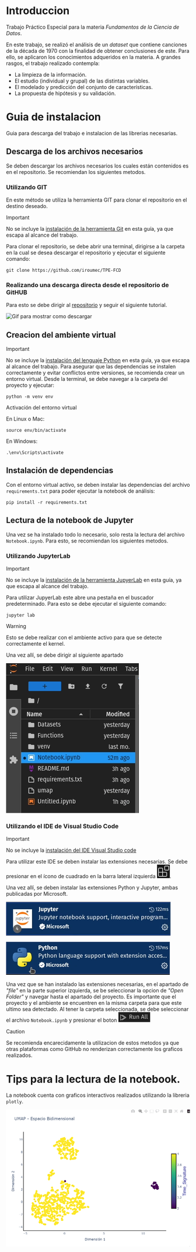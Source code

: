 # Introduccion

Trabajo Práctico Especial para la materia _Fundamentos de la Ciencia de Datos_.

En este trabajo, se realizó el análisis de un _dataset_ que contiene canciones de la década de 1970 con la finalidad de obtener conclusiones de este. Para ello, se aplicaron los conocimientos adqueridos en la materia. A grandes rasgos, el trabajo realizado contempla:

- La limpieza de la información.
- El estudio (individual y grupal) de las distintas variables.
- El modelado y predicción del conjunto de características.
- La propuesta de hipótesis y su validación.

# Guia de instalacion
Guia para descarga del trabajo e instalacion de las librerias necesarias.

## Descarga de los archivos necesarios
Se deben descargar los archivos necesarios los cuales están contenidos es en el repositorio. Se recomiendan los siguientes metodos.

### Utilizando GIT
En este método se utiliza la herramienta GIT para clonar el repositorio en el destino deseado.
> [!IMPORTANT]
> No se incluye la [instalación de la herramienta Git](https://git-scm.com/book/en/v2/Getting-Started-Installing-Git) en esta guía, ya que escapa al alcance del trabajo.

Para clonar el repositorio, se debe abrir una terminal, dirigirse a la carpeta en la cual se desea descargar el repositorio y ejecutar el siguiente comando:

```
git clone https://github.com/iroumec/TPE-FCD
```

### Realizando una descarga directa desde el repositorio de GitHUB
Para esto se debe dirigir al [repositorio](https://github.com/iroumec/TPE-FCD) y seguir el siguiente tutorial.

![Gif para mostrar como descargar](descarga_repositorio.gif)

## Creacion del ambiente virtual
> [!IMPORTANT]
> No se incluye la [instalación del lenguaje Python](https://www.python.org/downloads/) en esta guía, ya que escapa al alcance del trabajo.
Para asegurar que las dependencias se instalen correctamente y evitar conflictos entre versiones, se recomienda crear un entorno virtual. Desde la terminal, se debe navegar a la carpeta del proyecto y ejecutar:

```
python -m venv env
```
Activación del entorno virtual

En Linux o Mac:

```
source env/bin/activate
```
En Windows:

```
.\env\Scripts\activate
```

## Instalación de dependencias
Con el entorno virtual activo, se deben instalar las dependencias del archivo `requirements.txt` para poder ejecutar la notebook de análisis:

```
pip install -r requirements.txt
```

## Lectura de la notebook de Jupyter
Una vez se ha instalado todo lo necesario, solo resta la lectura del archivo `Notebook.ipynb`. Para esto, se recomiendan los siguientes metodos.

### Utilizando JupyterLab
> [!IMPORTANT]
> No se incluye la [instalación de la herramienta JupyerLab](https://jupyterlab.readthedocs.io/en/stable/getting_started/installation.html) en esta guía, ya que escapa al alcance del trabajo.

Para utilizar JupyerLab este abre una pestaña en el buscador predeterminado. Para esto se debe ejecutar el siguiente comando:
``` 
jupyter lab
```
> [!WARNING]
> Esto se debe realizar con el ambiente activo para que se detecte correctamente el kernel.

Una vez allí, se debe dirigir al siguiente apartado 

![imagen para explicar como abrir la notebook en jupyter lab](Resources/Images/apartado_jupyterlab.png)

### Utilizando el IDE de Visual Studio Code
> [!IMPORTANT]
> No se incluye la [instalación del IDE Visual Studio code](https://code.visualstudio.com/docs/)

Para utilizar este IDE se deben instalar las extensiones necesarias. Se debe presionar en el ícono de cuadrado en la barra lateral izquierda ![icono de extension](Resources/Images/icono_extension.png).

Una vez allí, se deben instalar las extensiones Python y Jupyter, ambas publicadas por Microsoft.

![Extensiones necesarias: Jupyter](Resources/Images/extensiones_necesarias_jupyter.png)

![Extensiones necesarias: Python](Resources/Images/extensiones_necesarias_python.png)


Una vez que se han instalado las extensiones necesarias, en el apartado de _"file"_ en la parte superior izquierda, se be seleccionar la opcion de _"Open Folder"_ y navegar hasta el apartado del proyecto. Es importante que el proyecto y el ambiente se encuentren en la misma carpeta para que este ultimo sea detectado. Al tener la carpeta seleccionada, se debe seleccionar el archivo `Notebook.ipynb` y presionar el boton ![boton run all](Resources/Images/run_all.png)

> [!CAUTION]
> Se recomienda encarecidamente la utilizacion de estos metodos ya que otras plataformas como GitHub no renderizan correctamente los graficos realizados.

# Tips para la lectura de la notebook.

La notebook cuenta con graficos interactivos realizados utilizando la libreria `plotly`.

![Gif para utilizacion de los graficos interactivos](Resources/Gifs/interaccion_grafico.gif)

